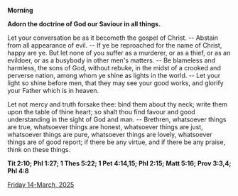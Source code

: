 **Morning**

**Adorn the doctrine of God our Saviour in all things.**
 
Let your conversation be as it becometh the gospel of Christ. -- Abstain from all appearance of evil. -- If ye be reproached for the name of Christ, happy are ye. But let none of you suffer as a murderer, or as a thief, or as an evildoer, or as a busybody in other men's matters. -- Be blameless and harmless, the sons of God, without rebuke, in the midst of a crooked and perverse nation, among whom ye shine as lights in the world. -- Let your light so shine before men, that they may see your good works, and glorify your Father which is in heaven.
 
Let not mercy and truth forsake thee: bind them about thy neck; write them upon the table of thine heart; so shalt thou find favour and good understanding in the sight of God and man. -- Brethren, whatsoever things are true, whatsoever things are honest, whatsoever things are just, whatsoever things are pure, whatsoever things are lovely, whatsoever things are of good report; if there be any virtue, and if there be any praise, think on these things.  

**Tit 2:10; Phl 1:27; 1 Thes 5:22; 1 Pet 4:14,15; Phl 2:15; Matt 5:16; Prov 3:3,4; Phl 4:8**

[Friday 14-March, 2025](https://t.me/daily_light)
